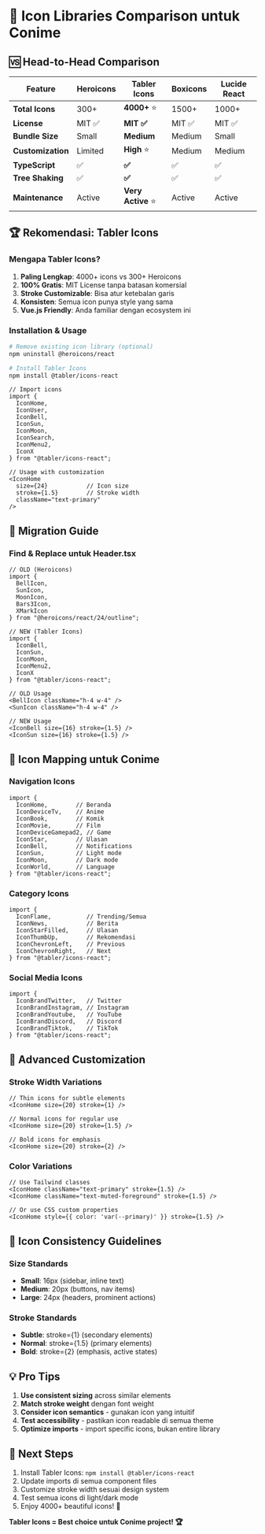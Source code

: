 # 🎨 Icon Libraries Comparison untuk Conime

## 🆚 Head-to-Head Comparison

| Feature | Heroicons | **Tabler Icons** | Boxicons | Lucide React |
|---------|-----------|------------------|----------|--------------|
| **Total Icons** | 300+ | **4000+** ⭐ | 1500+ | 1000+ |
| **License** | MIT ✅ | **MIT ✅** | MIT ✅ | MIT ✅ |
| **Bundle Size** | Small | **Medium** | Medium | Small |
| **Customization** | Limited | **High** ⭐ | Medium | Medium |
| **TypeScript** | ✅ | **✅** | ✅ | ✅ |
| **Tree Shaking** | ✅ | **✅** | ✅ | ✅ |
| **Maintenance** | Active | **Very Active** ⭐ | Active | Active |

## 🏆 Rekomendasi: **Tabler Icons**

### Mengapa Tabler Icons?

1. **Paling Lengkap**: 4000+ icons vs 300+ Heroicons
2. **100% Gratis**: MIT License tanpa batasan komersial
3. **Stroke Customizable**: Bisa atur ketebalan garis
4. **Konsisten**: Semua icon punya style yang sama
5. **Vue.js Friendly**: Anda familiar dengan ecosystem ini

### Installation & Usage

```bash
# Remove existing icon library (optional)
npm uninstall @heroicons/react

# Install Tabler Icons
npm install @tabler/icons-react
```

```tsx
// Import icons
import { 
  IconHome, 
  IconUser, 
  IconBell,
  IconSun,
  IconMoon,
  IconSearch,
  IconMenu2,
  IconX
} from "@tabler/icons-react";

// Usage with customization
<IconHome 
  size={24}           // Icon size
  stroke={1.5}        // Stroke width
  className="text-primary" 
/>
```

## 🔄 Migration Guide

### Find & Replace untuk Header.tsx

```tsx
// OLD (Heroicons)
import { 
  BellIcon, 
  SunIcon, 
  MoonIcon, 
  Bars3Icon,
  XMarkIcon
} from "@heroicons/react/24/outline";

// NEW (Tabler Icons)
import { 
  IconBell, 
  IconSun, 
  IconMoon, 
  IconMenu2,
  IconX
} from "@tabler/icons-react";
```

```tsx
// OLD Usage
<BellIcon className="h-4 w-4" />
<SunIcon className="h-4 w-4" />

// NEW Usage  
<IconBell size={16} stroke={1.5} />
<IconSun size={16} stroke={1.5} />
```

## 🎯 Icon Mapping untuk Conime

### Navigation Icons
```tsx
import {
  IconHome,        // Beranda
  IconDeviceTv,    // Anime  
  IconBook,        // Komik
  IconMovie,       // Film
  IconDeviceGamepad2, // Game
  IconStar,        // Ulasan
  IconBell,        // Notifications
  IconSun,         // Light mode
  IconMoon,        // Dark mode
  IconWorld,       // Language
} from "@tabler/icons-react";
```

### Category Icons
```tsx
import {
  IconFlame,          // Trending/Semua
  IconNews,           // Berita
  IconStarFilled,     // Ulasan
  IconThumbUp,        // Rekomendasi
  IconChevronLeft,    // Previous
  IconChevronRight,   // Next
} from "@tabler/icons-react";
```

### Social Media Icons
```tsx
import {
  IconBrandTwitter,   // Twitter
  IconBrandInstagram, // Instagram  
  IconBrandYoutube,   // YouTube
  IconBrandDiscord,   // Discord
  IconBrandTiktok,    // TikTok
} from "@tabler/icons-react";
```

## 🔧 Advanced Customization

### Stroke Width Variations
```tsx
// Thin icons for subtle elements
<IconHome size={20} stroke={1} />

// Normal icons for regular use
<IconHome size={20} stroke={1.5} />

// Bold icons for emphasis
<IconHome size={20} stroke={2} />
```

### Color Variations
```tsx
// Use Tailwind classes
<IconHome className="text-primary" stroke={1.5} />
<IconHome className="text-muted-foreground" stroke={1.5} />

// Or use CSS custom properties
<IconHome style={{ color: 'var(--primary)' }} stroke={1.5} />
```

## 🎨 Icon Consistency Guidelines

### Size Standards
- **Small**: 16px (sidebar, inline text)
- **Medium**: 20px (buttons, nav items)  
- **Large**: 24px (headers, prominent actions)

### Stroke Standards
- **Subtle**: stroke={1} (secondary elements)
- **Normal**: stroke={1.5} (primary elements)
- **Bold**: stroke={2} (emphasis, active states)

## 💡 Pro Tips

1. **Use consistent sizing** across similar elements
2. **Match stroke weight** dengan font weight
3. **Consider icon semantics** - gunakan icon yang intuitif
4. **Test accessibility** - pastikan icon readable di semua theme
5. **Optimize imports** - import specific icons, bukan entire library

## 🚀 Next Steps

1. Install Tabler Icons: `npm install @tabler/icons-react`
2. Update imports di semua component files
3. Customize stroke width sesuai design system
4. Test semua icons di light/dark mode
5. Enjoy 4000+ beautiful icons! 🎉

**Tabler Icons = Best choice untuk Conime project! 🏆**
